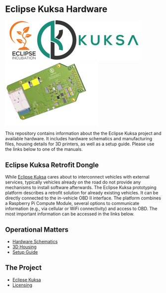 # Eclipse Kuksa Hardware

![Eclipse Kuksa Figure](https://raw.githubusercontent.com/eclipse/kuksa.val/master/doc/pictures/logo.png)
<img src="./docs/figures/kuksa_dongle.png" alt="drawing" width="300"/>

This repository contains information about the the Eclipse Kuksa project and available hardware.
It includes hardware schematics and manufacturing files, housing details for 3D printers, as
well as a setup guide. Please use the links below to one of the manuals.

## Eclipse Kuksa Retrofit Dongle

While [Eclipse Kuksa](https://www.eclipse.org/kuksa/) cares about to interconnect
vehicles with external services, typically vehicles already on the road do not
provide any mechanisms to install software afterwards. The Eclipse Kuksa prototyping
platform describes a retrofit solution for already existing vehicles. It can be
directly connected to the in-vehicle OBD II interface. The platform combines a
Raspberry Pi Compute Module, several options to communicate information
(e.g., via cellular or WiFi connectivity) and access to OBD. The most important
information can be accessed in the links below.

## Operational Matters

* [Hardware Schematics](./hardware/Readme.md)
* [3D Housing](./housing/README.md)
* [Setup Guide](./docs/README.md)

## The Project
* [Eclipse Kuksa](https://www.eclipse.org/kuksa/)
* [Licensing](./LICENSE)
